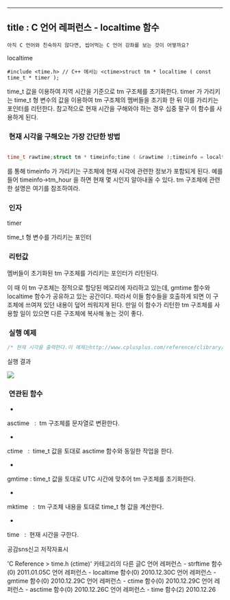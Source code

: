 ----------------
title : C 언어 레퍼런스 - localtime 함수
--------------



```warning
아직 C 언어와 친숙하지 않다면, 씹어먹는 C 언어 강좌를 보는 것이 어떻까요?
```


localtime



```info
#include <time.h> // C++ 에서는 <ctime>struct tm * localtime ( const time_t * timer );
```


time_t 값을 이용하여 지역 시간을 기준으로 tm 구조체를 초기화한다. 
timer 가 가리키는 time_t 형 변수의 값을 이용하여 tm 구조체의 멤버들을 초기화 한 뒤 이를 가리키는 포인터를 리턴한다. 
참고적으로 현재 시간을 구해와야 하는 경우 십중 팔구 이 함수를 사용하게 된다. 



###  현재 시각을 구해오는 가장 간단한 방법



```cpp

time_t rawtime;struct tm * timeinfo;time ( &rawtime );timeinfo = localtime ( &rawtime );
```


를 통해 timeinfo 가 가리키는 구조체에 현재 시각에 관련한 정보가 포함되게 된다. 예를 들어 timeinfo->tm_hour 을 하면 현재 몇 시인지 알아내올 수 있다. tm 구조체에 관련한 설명은 여기를 참조하여라.



###  인자




timer

time_t 형 변수를 가리키는 포인터 



###  리턴값




멤버들이 초기화된 tm 구조체를 가리키는 포인터가 리턴된다. 

이 때 이 tm 구조체는 정적으로 할당된 메모리에 자리하고 있는데, gmtime 함수와 localtime 함수가 공유하고 있는 공간이다. 따라서 이들 함수들을 호출하게 되면 이 구조체에 쓰여져 있던 내용이 덮어 씌워지게 된다. 만일 이 함수가 리턴한 tm 구조체를 사용할 일이 있으면 다른 구조체에 복사해 놓는 것이 좋다. 



###  실행 예제




```cpp
/* 현재 시각을 출력한다.이 예제는http://www.cplusplus.com/reference/clibrary/ctime/localtime/에서 가져왔습니다.  */#include <stdio.h>#include <time.h>int main (){    time_t rawtime;    struct tm * timeinfo;    time ( &rawtime );    timeinfo = localtime ( &rawtime );    printf ( "Current local time and date: %s", asctime (timeinfo) );    return 0;}
```


실행 결과


![](http://img1.daumcdn.net/thumb/R1920x0/?fname=http%3A%2F%2Fcfile2.uf.tistory.com%2Fimage%2F121528504D1C9BC50A04E3)




###  연관된 함수





* 

asctime
  :  tm 구조체를 문자열로 변환한다.


* 

ctime
  :  time_t 값을 토대로 asctime 함수와 동일한 작업을 한다.


* 

gmtime
 : time_t 값을 토대로 UTC 시간에 맞추어 tm 구조체를 초기화한다. 




* 

mktime
  :  tm 구조체 내용을 토대로 time_t 형 값을 계산한다.


* 

time
  :  현재 시간을 구한다.






공감sns신고
저작자표시

'C Reference > time.h (ctime)' 카테고리의 다른 글C 언어 레퍼런스 - strftime 함수(0)
2011.01.05C 언어 레퍼런스 - localtime 함수(0)
2010.12.30C 언어 레퍼런스 - gmtime 함수(0)
2010.12.29C 언어 레퍼런스 - ctime 함수(0)
2010.12.29C 언어 레퍼런스 - asctime 함수(0)
2010.12.26C 언어 레퍼런스 - time 함수(2)
2010.12.26

